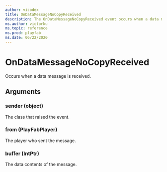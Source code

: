 ```yaml
---
author: vicodex
title: OnDataMessageNoCopyReceived
description: The OnDataMessageNoCopyReceived event occurs when a data message is received.
ms.author: victorku
ms.topic: reference
ms.prod: playfab
ms.date: 06/22/2020
---
```


# OnDataMessageNoCopyReceived

Occurs when a data message is received.

## Arguments

### sender (object)

The class that raised the event.

### from (PlayFabPlayer)

The player who sent the message.

### buffer (IntPtr)

The data contents of the message.
